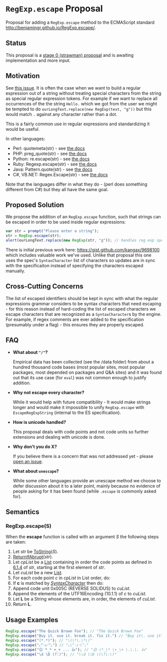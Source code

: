 # `RegExp.escape` Proposal

Proposal for adding a `RegExp.escape` method to the ECMAScript standard http://benjamingr.github.io/RegExp.escape/.

## Status

This proposal is a [stage 0 (strawman) proposal](https://docs.google.com/document/d/1QbEE0BsO4lvl7NFTn5WXWeiEIBfaVUF7Dk0hpPpPDzU/edit#) and is awaiting implementation and more input.

## Motivation

See [this issue](https://esdiscuss.org/topic/regexp-escape). It is often the case when we want to build a regular expression out of a string without treating special characters from the string as special regular expression tokens. For example if we want to replace all occurrences of the the string `Hello.` which we got from the user we might be tempted to do `ourLongText.replace(new RegExp(text, "g"))` but this would match `.` against any character rather than a dot.

This is a fairly common use in regular expressions and standardizing it would be useful.

In other languages:

 - Perl: quotemeta(str) - see [the docs](http://perldoc.perl.org/functions/quotemeta.html)
 - PHP: preg_quote(str) - see [the docs](http://php.net/manual/en/function.preg-quote.php)
 - Python: re.escape(str) - see [the docs](https://docs.python.org/3/library/re.html#re.escape)
 - Ruby: Regexp.escape(str) - see [the docs](http://ruby-doc.org/core-2.2.0/Regexp.html#method-c-escape)
 - Java: Pattern.quote(str) - see [the docs](http://docs.oracle.com/javase/7/docs/api/java/util/regex/Pattern.html#quote(java.lang.String))
 - C#, VB.NET: Regex.Escape(str) - see [the docs](https://msdn.microsoft.com/en-us/library/system.text.regularexpressions.regex.escape.aspx)

Note that the languages differ in what they do - (perl does something different from C#) but they all have the same goal.

## Proposed Solution

We propose the addition of an `RegExp.escape` function, such that strings can be escaped in order to be used inside regular expressions:

```js
var str = prompt("Please enter a string");
str = RegExp.escape(str);
alert(ourLongText.replace(new RegExp(str, "g")); // handles reg exp special tokens with the replacement.
```

There is initial previous work here: https://gist.github.com/kangax/9698100 which includes valuable work we've used. Unlike that proposal this one uses the spec's `SyntaxCharacter` list of characters so updates are in sync with the specificaiton instead of specifying the characters escaped manually.

## Cross-Cutting Concerns

The list of escaped identifiers should be kept in sync with what the regular expressions grammar considers to be syntax characters that need escaping - for this reason instead of hard-coding the list of escaped characters we escape characters that are recognized as a `SyntaxCharacter`s by the engine. For example, if regex comments are ever added to the specification (presumably under a flag) - this ensures they are properly escaped.

## FAQ

*   **What about `"/"`?**

    Empirical data has been collected (see the /data folder) from about a hundred thousand code bases (most popular sites, most popular packages, most depended on packages and Q&A sites) and it was found out that its use case (for `eval`) was not common enough to justify addition.

*   **Why not escape every character?**

    While it would help with future compatibility - It would make strings longer and would make it impossible to unify `RegExp.escape` with `EscapeRegExpString` (internal to the ES specification).

*   **How is unicode handled?**

    This proposal deals with code points and not code units so further extensions and dealing with unicode is done.

*   **Why don't you do X?**

    If you believe there is a concern that was not addressed yet - please [open an issue](https://github.com/benjamingr/RexExp.escape/issues).

*   **What about `unescape`?**

    While some other languages provide an unescape method we choose to defer discussion about it to a later point, mainly because no evidence of people asking for it has been found (while `.escape` is commonly asked for).

## Semantics

### RegExp.escape(S)

When the **escape** function is called with an argument *S* the following steps are taken:

1. Let *str* be [ToString](http://people.mozilla.org/~jorendorff/es6-draft.html#sec-tostring)(*S*).
2. [ReturnIfAbrupt](http://people.mozilla.org/~jorendorff/es6-draft.html#sec-returnifabrupt)(*str*).
3. Let *cpList* be a [List](http://people.mozilla.org/~jorendorff/es6-draft.html#sec-list-and-record-specification-type) containing in order the code points as defined in [6.1.4](http://people.mozilla.org/~jorendorff/es6-draft.html#sec-ecmascript-language-types-string-type) of *str*, starting at the first element of *str*.
4. Let *cuList* be a new [List](http://people.mozilla.org/~jorendorff/es6-draft.html#sec-list-and-record-specification-type).
5. For each code point *c* in *cpList* in List order, do:
 1. If **c** is matched by [*SyntaxCharacter*](http://people.mozilla.org/~jorendorff/es6-draft.html#sec-patterns) then do:
   1. Append code unit 0x005C (REVERSE SOLIDUS) to *cuList*.
 2. Append the elements of the UTF16Encoding (10.1.1) of *c* to *cuList*.
6. Let **L** be a String whose elements are, in order, the elements of *cuList*.
7. Return **L**.

## Usage Examples

```js
RegExp.escape("The Quick Brown Fox"); // "The Quick Brown Fox"
RegExp.escape("Buy it. use it. break it. fix it.") // "Buy it\. use it\. break it\. fix it\."
RegExp.escape("(*.*)"); // "\(\*\.\*\)"
RegExp.escape("｡^･ｪ･^｡") // "｡\^･ｪ･\^｡"
RegExp.escape("😊 *_* +_+ ... 👍"); // "😊 \*_\* \+_\+ \.\.\. 👍"
RegExp.escape("\d \D (?:)"); // "\\d \\D \(\?\:\)"
```

